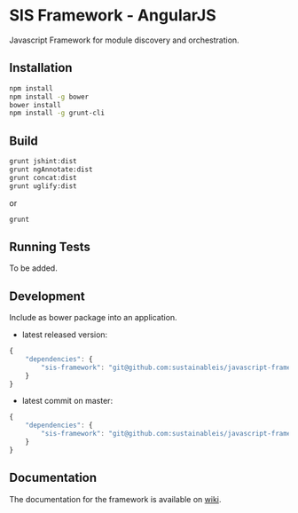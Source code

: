 # SIS Framework - AngularJS
Javascript Framework for module discovery and orchestration.

## Installation

```bash
npm install
npm install -g bower
bower install
npm install -g grunt-cli
```

## Build
```bash
grunt jshint:dist
grunt ngAnnotate:dist
grunt concat:dist
grunt uglify:dist
```

or

```bash
grunt
```

## Running Tests
To be added.

## Development
Include as bower package into an application.
* latest released version:
```javascript
{
    "dependencies": {
        "sis-framework": "git@github.com:sustainableis/javascript-framework.git"
    }
}
```
* latest commit on master:
```javascript
{
    "dependencies": {
        "sis-framework": "git@github.com:sustainableis/javascript-framework.git#master"
    }
}
```

## Documentation
The documentation for the framework is available on [wiki](https://github.com/sustainableis/javascript-framework/wiki/framework).
